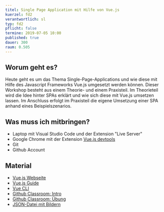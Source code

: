 ```yaml
---
titel: Single Page Application mit Hilfe von Vue.js
kuerzel: fd2
verantwortlich: sl
typ: fd2
pflicht: false
termine: 2019-07-05 10:00
published: true
dauer: 300
raum: 0.505
---
```


## Worum geht es?

Heute geht es um das Thema Single-Page-Applications und wie diese mit Hilfe des Javascript Frameworks Vue.js umgesetzt werden können. Dieser Workshop besteht aus einem Theorie- und einem Praxisteil. Im Theorieteil wird die Idee hinter SPAs erklärt und wie sich diese mit Vue.js umsetzen lassen. Im Anschluss erfolgt im Praxisteil die eigene Umsetzung einer SPA anhand eines Beispielszenarios.

## Was muss ich mitbringen?
* Laptop mit Visual Studio Code und der Extension "Live Server"
* Google Chrome mit der Extension [Vue.js devtools](https://chrome.google.com/webstore/detail/vuejs-devtools/nhdogjmejiglipccpnnnanhbledajbpd?hl=en)
* Git
* Github Account

## Material

* [Vue.js Webseite](https://vuejs.org/)
* [Vue.js Guide](https://vuejs.org/v2/guide/)
* [Vue CLI](https://cli.vuejs.org/)
* [Github Classroom: Intro](https://classroom.github.com/a/ZeKzaYMr)
* [Github Classroom: Übung](https://classroom.github.com/a/X_CDsNqx)
* [JSON-Datei mit Bildern](https://raw.githubusercontent.com/th-koeln/frontend-development-spa-cranach-Snapstromegon/master/paintings_with_img.json)
